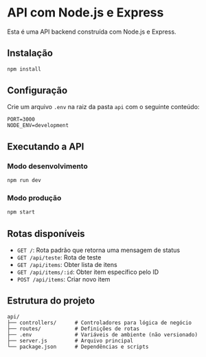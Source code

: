 # API com Node.js e Express

Esta é uma API backend construída com Node.js e Express.

## Instalação

```bash
npm install
```

## Configuração

Crie um arquivo `.env` na raiz da pasta `api` com o seguinte conteúdo:

```
PORT=3000
NODE_ENV=development
```

## Executando a API

### Modo desenvolvimento
```bash
npm run dev
```

### Modo produção
```bash
npm start
```

## Rotas disponíveis

- `GET /`: Rota padrão que retorna uma mensagem de status
- `GET /api/teste`: Rota de teste
- `GET /api/items`: Obter lista de itens
- `GET /api/items/:id`: Obter item específico pelo ID
- `POST /api/items`: Criar novo item

## Estrutura do projeto

```
api/
├── controllers/      # Controladores para lógica de negócio
├── routes/           # Definições de rotas
├── .env              # Variáveis de ambiente (não versionado)
├── server.js         # Arquivo principal
└── package.json      # Dependências e scripts
``` 